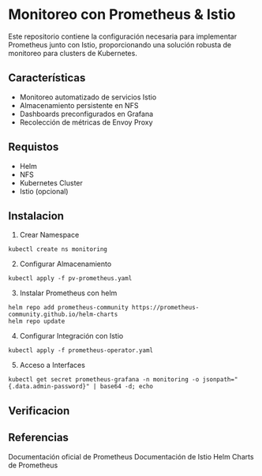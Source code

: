 # Monitoreo con Prometheus & Istio

Este repositorio contiene la configuración necesaria para implementar Prometheus junto con Istio, proporcionando una solución robusta de monitoreo para clusters de Kubernetes.
 
## Características

- Monitoreo automatizado de servicios Istio
- Almacenamiento persistente en NFS
- Dashboards preconfigurados en Grafana
- Recolección de métricas de Envoy Proxy

## Requistos

- Helm
- NFS
- Kubernetes Cluster
- Istio (opcional)

## Instalacion

1. Crear Namespace
```
kubectl create ns monitoring
```
2. Configurar Almacenamiento
```
kubectl apply -f pv-prometheus.yaml
```
3. Instalar Prometheus con helm
```
helm repo add prometheus-community https://prometheus-community.github.io/helm-charts
helm repo update
```
4. Configurar Integración con Istio
```
kubectl apply -f prometheus-operator.yaml
```
5. Acceso a Interfaces
```
kubectl get secret prometheus-grafana -n monitoring -o jsonpath="{.data.admin-password}" | base64 -d; echo
```
## Verificacion

## Referencias

Documentación oficial de Prometheus
Documentación de Istio
Helm Charts de Prometheus
